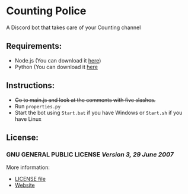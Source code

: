 # **Counting Police**
A Discord bot that takes care of your Counting channel

## **Requirements:**
* Node.js (You can download it [here](https://nodejs.org/en/download/))
* Python (You can download it [here](https://www.python.org/downloads/)

## **Instructions:**
* ~~Go to main.js and look at the comments with five slashes.~~
* Run `properties.py`
* Start the bot using `Start.bat` if you have Windows or `Start.sh` if you have Linux
## **License:**
### GNU GENERAL PUBLIC LICENSE *Version 3, 29 June 2007*
More information:
* [LICENSE file](file:LICENSE)
* [Website](https://www.gnu.org/licenses/gpl-3.0)
